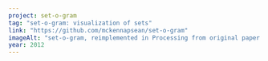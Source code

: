```yaml
---
project: set-o-gram
tag: "set-o-gram: visualization of sets"
link: "https://github.com/mckennapsean/set-o-gram"
imageAlt: "set-o-gram, reimplemented in Processing from original paper by Freiler et al."
year: 2012
---
```

